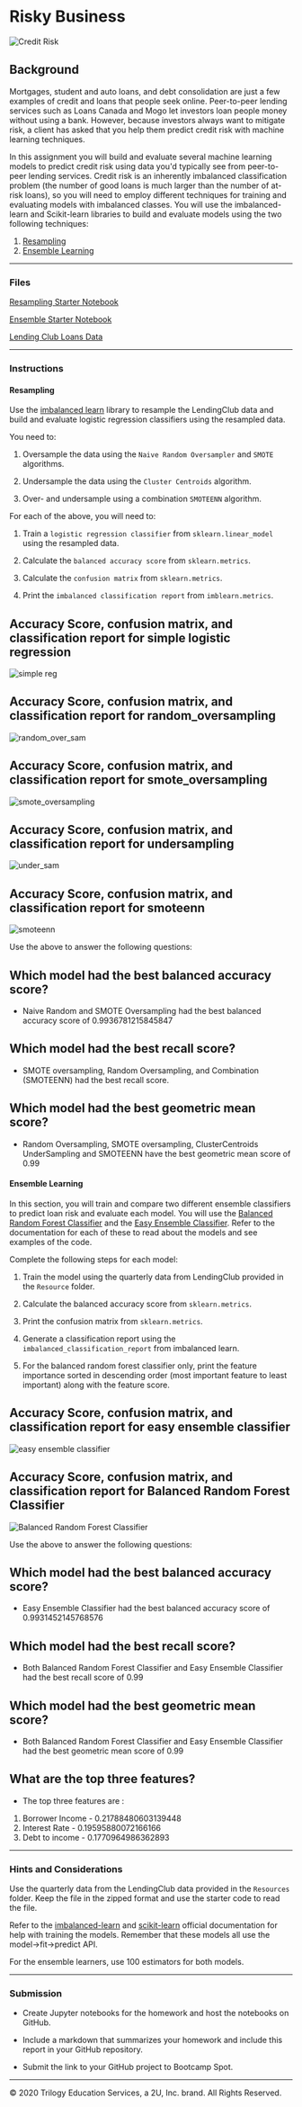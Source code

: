 # Risky Business

![Credit Risk](Images/credit-risk.jpg)

## Background

Mortgages, student and auto loans, and debt consolidation are just a few examples of credit and loans that people seek online. Peer-to-peer lending services such as Loans Canada and Mogo let investors loan people money without using a bank. However, because investors always want to mitigate risk, a client has asked that you help them predict credit risk with machine learning techniques.

In this assignment you will build and evaluate several machine learning models to predict credit risk using data you'd typically see from peer-to-peer lending services. Credit risk is an inherently imbalanced classification problem (the number of good loans is much larger than the number of at-risk loans), so you will need to employ different techniques for training and evaluating models with imbalanced classes. You will use the imbalanced-learn and Scikit-learn libraries to build and evaluate models using the two following techniques:

1. [Resampling](#Resampling)
2. [Ensemble Learning](#Ensemble-Learning)

- - -

### Files

[Resampling Starter Notebook](Starter_Code/credit_risk_resampling.ipynb)

[Ensemble Starter Notebook](Starter_Code/credit_risk_ensemble.ipynb)

[Lending Club Loans Data](Instructions/Resources/LoanStats_2019Q1.csv.zip)

- - -

### Instructions

#### Resampling

Use the [imbalanced learn](https://imbalanced-learn.readthedocs.io) library to resample the LendingClub data and build and evaluate logistic regression classifiers using the resampled data.

You need to:

1. Oversample the data using the `Naive Random Oversampler` and `SMOTE` algorithms.

2. Undersample the data using the `Cluster Centroids` algorithm.

3. Over- and undersample using a combination `SMOTEENN` algorithm.


For each of the above, you will need to:

1. Train a `logistic regression classifier` from `sklearn.linear_model` using the resampled data.

2. Calculate the `balanced accuracy score` from `sklearn.metrics`.

3. Calculate the `confusion matrix` from `sklearn.metrics`.

4. Print the `imbalanced classification report` from `imblearn.metrics`.

## Accuracy Score, confusion matrix, and classification report for simple logistic regression
![simple reg](Images/simple_reg.JPG)

## Accuracy Score, confusion matrix, and classification report for random_oversampling
![random_over_sam](Images/random_over_sam.JPG)

## Accuracy Score, confusion matrix, and classification report for smote_oversampling
![smote_oversampling](Images/smote_over_sam.JPG)

## Accuracy Score, confusion matrix, and classification report for undersampling
![under_sam](Images/under_sam.JPG)

## Accuracy Score, confusion matrix, and classification report for smoteenn
![smoteenn](Images/smoteenn.JPG)

Use the above to answer the following questions:

## Which model had the best balanced accuracy score?
* Naive Random and SMOTE Oversampling had the best balanced accuracy score of  0.9936781215845847

## Which model had the best recall score?
* SMOTE oversampling, Random Oversampling, and Combination (SMOTEENN) had the best recall score.

## Which model had the best geometric mean score?
* Random Oversampling, SMOTE oversampling, ClusterCentroids UnderSampling and SMOTEENN have the best geometric mean score of 0.99

#### Ensemble Learning

In this section, you will train and compare two different ensemble classifiers to predict loan risk and evaluate each model. You will use the [Balanced Random Forest Classifier](https://imbalanced-learn.readthedocs.io/en/stable/generated/imblearn.ensemble.BalancedRandomForestClassifier.html#imblearn-ensemble-balancedrandomforestclassifier) and the [Easy Ensemble Classifier](https://imbalanced-learn.readthedocs.io/en/stable/generated/imblearn.ensemble.EasyEnsembleClassifier.html#imblearn-ensemble-easyensembleclassifier). Refer to the documentation for each of these to read about the models and see examples of the code.

Complete the following steps for each model:

1. Train the model using the quarterly data from LendingClub provided in the `Resource` folder.

2. Calculate the balanced accuracy score from `sklearn.metrics`.

3. Print the confusion matrix from `sklearn.metrics`.

4. Generate a classification report using the `imbalanced_classification_report` from imbalanced learn.

5. For the balanced random forest classifier only, print the feature importance sorted in descending order (most important feature to least important) along with the feature score.

## Accuracy Score, confusion matrix, and classification report for easy ensemble classifier
![easy ensemble classifier](Images/easy_ensemble.JPG)

## Accuracy Score, confusion matrix, and classification report for Balanced Random Forest Classifier
![Balanced Random Forest Classifier](Images/balanced_random_forest.JPG)

Use the above to answer the following questions:

## Which model had the best balanced accuracy score?
* Easy Ensemble Classifier had the best balanced accuracy score of 0.9931452145768576

## Which model had the best recall score?
* Both Balanced Random Forest Classifier and Easy Ensemble Classifier had the best recall score of 0.99

## Which model had the best geometric mean score?
* Both Balanced Random Forest Classifier and Easy Ensemble Classifier had the best geometric mean score of 0.99

## What are the top three features?
* The top three features are :
1) Borrower Income - 0.21788480603139448
2) Interest Rate - 0.19595880072166166
3) Debt to income - 0.1770964986362893

- - -

### Hints and Considerations

Use the quarterly data from the LendingClub data provided in the `Resources` folder. Keep the file in the zipped format and use the starter code to read the file.

Refer to the [imbalanced-learn](https://imbalanced-learn.readthedocs.io/en/stable/) and [scikit-learn](https://scikit-learn.org/stable/) official documentation for help with training the models. Remember that these models all use the model->fit->predict API.

For the ensemble learners, use 100 estimators for both models.

- - -

### Submission

* Create Jupyter notebooks for the homework and host the notebooks on GitHub.

* Include a markdown that summarizes your homework and include this report in your GitHub repository.

* Submit the link to your GitHub project to Bootcamp Spot.

- - -

© 2020 Trilogy Education Services, a 2U, Inc. brand. All Rights Reserved.
